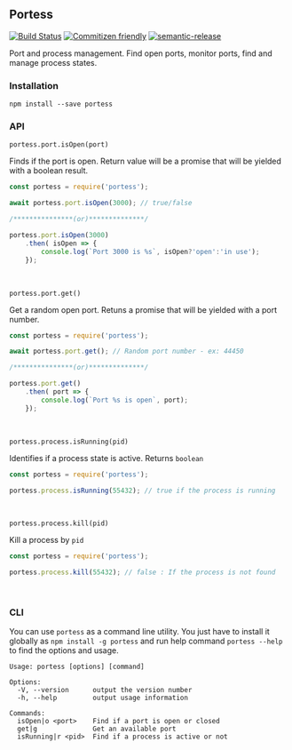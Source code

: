 ## Portess

[![Build Status](https://travis-ci.org/learnbuildrepeat/portess.svg?branch=master)](https://travis-ci.org/learnbuildrepeat/portess) [![Commitizen friendly](https://img.shields.io/badge/commitizen-friendly-brightgreen.svg)](http://commitizen.github.io/cz-cli/) [![semantic-release](https://img.shields.io/badge/%20%20%F0%9F%93%A6%F0%9F%9A%80-semantic--release-e10079.svg)](https://github.com/semantic-release/semantic-release)


Port and process management. Find open ports, monitor ports, find and manage process states.

### Installation
`npm install --save portess`

### API

`portess.port.isOpen(port)`

Finds if the port is open. Return value will be a promise that will be yielded with a boolean result.

```js
const portess = require('portess');

await portess.port.isOpen(3000); // true/false

/***************(or)**************/

portess.port.isOpen(3000)
    .then( isOpen => {
        console.log(`Port 3000 is %s`, isOpen?'open':'in use');
    });

```
<br/>

`portess.port.get()`

Get a random open port. Retuns a promise that will be yielded with a port number.

```js
const portess = require('portess');

await portess.port.get(); // Random port number - ex: 44450

/***************(or)**************/

portess.port.get()
    .then( port => {
        console.log(`Port %s is open`, port);
    });
```
<br/>

`portess.process.isRunning(pid)`

Identifies if a process state is active. Returns `boolean`

```js
const portess = require('portess');

portess.process.isRunning(55432); // true if the process is running
```
<br/>

`portess.process.kill(pid)`

Kill a process by `pid`

```js
const portess = require('portess');

portess.process.kill(55432); // false : If the process is not found
```
<br/>

### CLI
You can use `portess` as a command line utility. You just have to install it globally as `npm install -g portess` and run help command `portess --help` to find the options and usage.

```
Usage: portess [options] [command]

Options:
  -V, --version      output the version number
  -h, --help         output usage information

Commands:
  isOpen|o <port>    Find if a port is open or closed
  get|g              Get an available port
  isRunning|r <pid>  Find if a process is active or not
```